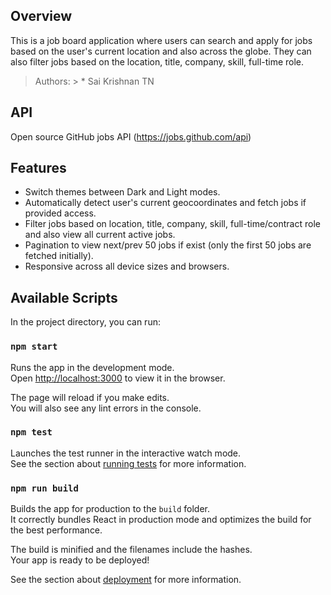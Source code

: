 ## Overview
This is a job board application where users can search and apply for jobs based on the user's current location and also across the globe. They can also filter jobs based on the location, title, company, skill, full-time role.

> Authors: > * Sai Krishnan TN

## API
Open source GitHub jobs API (https://jobs.github.com/api)

## Features
* Switch themes between Dark and Light modes.
* Automatically detect user's current geocoordinates and fetch jobs if provided access.
* Filter jobs based on location, title, company, skill, full-time/contract role and also view all current active jobs.
* Pagination to view next/prev 50 jobs if exist (only the first 50 jobs are fetched initially).
* Responsive across all device sizes and browsers.

## Available Scripts

In the project directory, you can run:

### `npm start`

Runs the app in the development mode.<br />
Open [http://localhost:3000](http://localhost:3000) to view it in the browser.

The page will reload if you make edits.<br />
You will also see any lint errors in the console.

### `npm test`

Launches the test runner in the interactive watch mode.<br />
See the section about [running tests](https://facebook.github.io/create-react-app/docs/running-tests) for more information.

### `npm run build`

Builds the app for production to the `build` folder.<br />
It correctly bundles React in production mode and optimizes the build for the best performance.

The build is minified and the filenames include the hashes.<br />
Your app is ready to be deployed!

See the section about [deployment](https://facebook.github.io/create-react-app/docs/deployment) for more information.

